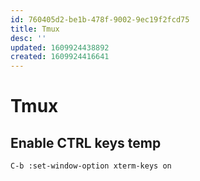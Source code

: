 ```yaml
---
id: 760405d2-be1b-478f-9002-9ec19f2fcd75
title: Tmux
desc: ''
updated: 1609924438892
created: 1609924416641
---
```


# Tmux

## Enable CTRL keys temp
```sh
C-b :set-window-option xterm-keys on
```
